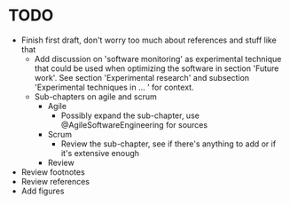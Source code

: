 # TODO

* Finish first draft, don't worry too much about references and stuff like that
  - Add discussion on 'software monitoring' as experimental technique that could be used when optimizing the software in section 'Future work'. See section 'Experimental research' and subsection 'Experimental techniques in ... ' for context.
  - Sub-chapters on agile and scrum
    - Agile
	  - Possibly expand the sub-chapter, use @AgileSoftwareEngineering for sources
  	- Scrum
	  - Review the sub-chapter, see if there's anything to add or if it's extensive enough
    - Review
* Review footnotes
* Review references
* Add figures
